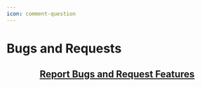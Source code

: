 ```yaml
---
icon: comment-question
---
```


# Bugs and Requests

<h2 align="center"><a href="https://github.com/garnet-org/jibril-balag/issues/new/choose">Report Bugs and Request Features</a></h2>
